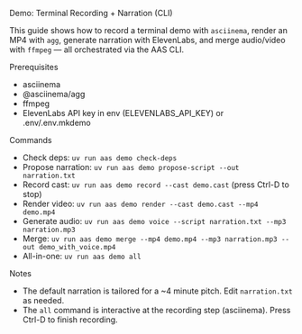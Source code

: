 Demo: Terminal Recording + Narration (CLI)

This guide shows how to record a terminal demo with `asciinema`, render an MP4 with `agg`, generate narration with ElevenLabs, and merge audio/video with `ffmpeg` — all orchestrated via the AAS CLI.

Prerequisites
- asciinema
- @asciinema/agg
- ffmpeg
- ElevenLabs API key in env (ELEVENLABS_API_KEY) or .env/.env.mkdemo

Commands
- Check deps: `uv run aas demo check-deps`
- Propose narration: `uv run aas demo propose-script --out narration.txt`
- Record cast: `uv run aas demo record --cast demo.cast` (press Ctrl-D to stop)
- Render video: `uv run aas demo render --cast demo.cast --mp4 demo.mp4`
- Generate audio: `uv run aas demo voice --script narration.txt --mp3 narration.mp3`
- Merge: `uv run aas demo merge --mp4 demo.mp4 --mp3 narration.mp3 --out demo_with_voice.mp4`
- All-in-one: `uv run aas demo all`

Notes
- The default narration is tailored for a ~4 minute pitch. Edit `narration.txt` as needed.
- The `all` command is interactive at the recording step (asciinema). Press Ctrl-D to finish recording.

